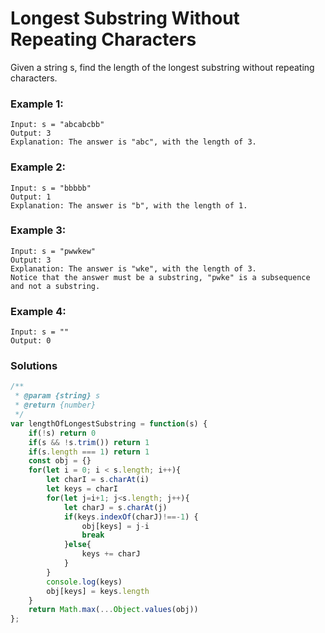 # Longest Substring Without Repeating Characters
Given a string s, find the length of the longest substring without repeating characters.

### Example 1:
```
Input: s = "abcabcbb"
Output: 3
Explanation: The answer is "abc", with the length of 3.
```

### Example 2:
```
Input: s = "bbbbb"
Output: 1
Explanation: The answer is "b", with the length of 1.
```

### Example 3:
```
Input: s = "pwwkew"
Output: 3
Explanation: The answer is "wke", with the length of 3.
Notice that the answer must be a substring, "pwke" is a subsequence and not a substring.
```

### Example 4:
```
Input: s = ""
Output: 0
```

### Solutions
```javascript
/**
 * @param {string} s
 * @return {number}
 */
var lengthOfLongestSubstring = function(s) {
    if(!s) return 0
    if(s && !s.trim()) return 1
    if(s.length === 1) return 1
    const obj = {}
    for(let i = 0; i < s.length; i++){
        let charI = s.charAt(i)
        let keys = charI
        for(let j=i+1; j<s.length; j++){
            let charJ = s.charAt(j)
            if(keys.indexOf(charJ)!==-1) {
                obj[keys] = j-i
                break
            }else{
                keys += charJ
            } 
        }
        console.log(keys)
        obj[keys] = keys.length
    }
    return Math.max(...Object.values(obj))    
};
```
